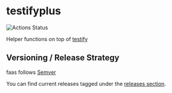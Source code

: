 # testifyplus

![Actions Status](https://github.com/eelabs/testifyplus/workflows/testifyplus%3A%3ABuild/badge.svg)

Helper functions on top of [testify](https://github.com/stretchr/testify)


## Versioning / Release Strategy
faas follows [Semver](https://www.semver.org)

You can find current releases tagged under the [releases section](https://github.com/eelabs/testifyplus/releases).
